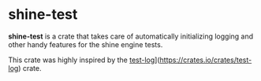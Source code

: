 shine-test
========

**shine-test** is a crate that takes care of automatically initializing
logging and other handy features for the shine engine tests.

This crate was highly inspired by the [test-log](https://img.shields.io/crates/v/test-log.svg)](https://crates.io/crates/test-log) crate.